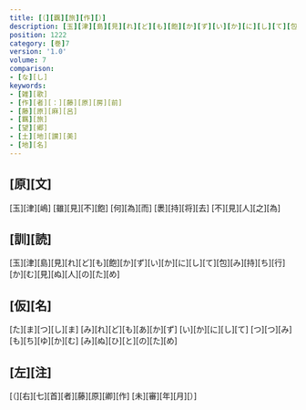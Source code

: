 ```yaml
---
title: [（][覊][旅][作][）]
description: [玉][津][島][見][れ][ど][も][飽][か][ず][い][か][に][し][て][包][み][持][ち][行][か][む][見][ぬ][人][の][た][め]
position: 1222
category: [巻]7
version: '1.0'
volume: 7
comparison:
- [な][し]
keywords:
- [雑][歌]
- [作][者][：][藤][原][房][前]
- [藤][原][麻][呂]
- [羈][旅]
- [望][郷]
- [土][地][讃][美]
- [地][名]
---
```


## [原][文]

[玉][津][嶋] [雖][見][不][飽] [何][為][而] [褁][持][将][去] [不][見][人][之][為]

## [訓][読]

[玉][津][島][見][れ][ど][も][飽][か][ず][い][か][に][し][て][包][み][持][ち][行][か][む][見][ぬ][人][の][た][め]

## [仮][名]

[た][ま][つ][し][ま] [み][れ][ど][も][あ][か][ず] [い][か][に][し][て] [つ][つ][み][も][ち][ゆ][か][む] [み][ぬ][ひ][と][の][た][め]

## [左][注]

[（][右][七][首][者][藤][原][卿][作] [未][審][年][月][）]
